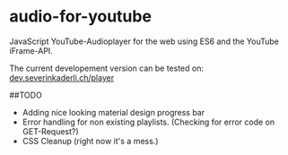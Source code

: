 # audio-for-youtube
JavaScript YouTube-Audioplayer for the web using ES6 and the YouTube iFrame-API.

The current developement version can be tested on: 
[dev.severinkaderli.ch/player](https://dev.severinkaderli.ch/player)

##TODO
* Adding nice looking material design progress bar
* Error handling for non existing playlists. (Checking for error code on GET-Request?)
* CSS Cleanup (right now it's a mess.)
